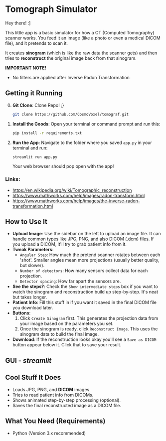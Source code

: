 # Tomograph Simulator

Hey there! :]

This little app is a basic simulator for how a CT (Computed Tomography) scanner works. You feed it an image (like a photo or even a medical DICOM file), and it pretends to scan it.

It creates **sinogram** (which is like the raw data the scanner gets) and then tries to **reconstruct** the original image back from that sinogram.

**IMPORTANT NOTE!**
- No filters are applied after Inverse Radon Transformation

## Getting it Running
0. **Git Clone**: Clone Repo! ;}
    ```bash
    git clone https://github.com/CosmoVoxel/tomograf.git
    ```

1.  **Install the Goods**: Open your terminal or command prompt and run this:
    ```bash
    pip install -r requirements.txt
    ```
2.  **Run the App**: Navigate to the folder where you saved `app.py` in your terminal and run:
    ```bash
    streamlit run app.py
    ```
    Your web browser should pop open with the app!


### Links:
- https://en.wikipedia.org/wiki/Tomographic_reconstruction
- https://www.mathworks.com/help/images/radon-transform.html
- https://www.mathworks.com/help/images/the-inverse-radon-transformation.html  

## How to Use It


*   **Upload Image**: Use the sidebar on the left to upload an image file. It can handle common types like JPG, PNG, and also DICOM (.dcm) files. If you upload a DICOM, it'll try to grab patient info from it.
*   **Tweak Parameters**:
    *   `Angular Step`: How much the pretend scanner rotates between each 'shot'. Smaller angles mean more projections (usually better quality, but slower).
    *   `Number of detectors`: How many sensors collect data for each projection.
    *   `Detector spacing`: How far apart the sensors are.
*   **See the steps?**: Check the `Show intermediate steps` box if you want to watch the sinogram and reconstruction build up step-by-step. It's neat but takes longer.
*   **Patient Info**: Fill this stuff in if you want it saved in the final DICOM file you download later.
*   **Buttons**:
    1.  Click `Create Sinogram` first. This generates the projection data from your image based on the parameters you set.
    2.  Once the sinogram is ready, click `Reconstruct Image`. This uses the sinogram data to build the final image.
*   **Download**: If the reconstruction looks okay you'll see a `Save as DICOM` button appear below it. Click that to save your result.

## GUI - *streamlit*


## Cool Stuff It Does

*   Loads JPG, PNG, and **DICOM** images.
*   Tries to read patient info from DICOMs.
*   Shows animated step-by-step processing (optional).
*   Saves the final reconstructed image as a DICOM file.

## What You Need (Requirements)

*   Python (Version 3.x recommended)